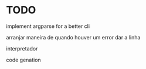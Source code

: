 # TODO

implement argparse for a better cli

arranjar maneira de quando houver um error dar a linha

interpretador

code genation
